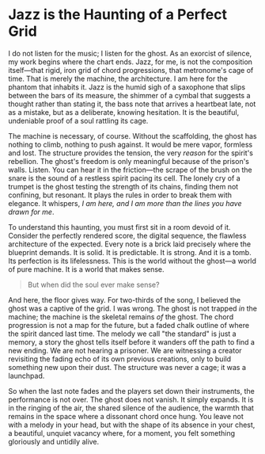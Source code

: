 # Jazz is the Haunting of a Perfect Grid

I do not listen for the music; I listen for the ghost. As an exorcist of silence, my work begins where the chart ends. Jazz, for me, is not the composition itself—that rigid, iron grid of chord progressions, that metronome's cage of time. That is merely the machine, the architecture. I am here for the phantom that inhabits it. Jazz is the humid sigh of a saxophone that slips between the bars of its measure, the shimmer of a cymbal that suggests a thought rather than stating it, the bass note that arrives a heartbeat late, not as a mistake, but as a deliberate, knowing hesitation. It is the beautiful, undeniable proof of a soul rattling its cage.

The machine is necessary, of course. Without the scaffolding, the ghost has nothing to climb, nothing to push against. It would be mere vapor, formless and lost. The structure provides the tension, the very *reason* for the spirit's rebellion. The ghost's freedom is only meaningful because of the prison's walls. Listen. You can hear it in the friction—the scrape of the brush on the snare is the sound of a restless spirit pacing its cell. The lonely cry of a trumpet is the ghost testing the strength of its chains, finding them not confining, but resonant. It plays the rules in order to break them with elegance. It whispers, *I am here, and I am more than the lines you have drawn for me*.

To understand this haunting, you must first sit in a room devoid of it. Consider the perfectly rendered score, the digital sequence, the flawless architecture of the expected. Every note is a brick laid precisely where the blueprint demands. It is solid. It is predictable. It is strong. And it is a tomb. Its perfection is its lifelessness. This is the world without the ghost—a world of pure machine. It is a world that makes sense.

> But when did the soul ever make sense?

And here, the floor gives way. For two-thirds of the song, I believed the ghost was a captive of the grid. I was wrong. The ghost is not trapped *in* the machine; the machine is the skeletal remains *of* the ghost. The chord progression is not a map for the future, but a faded chalk outline of where the spirit danced last time. The melody we call "the standard" is just a memory, a story the ghost tells itself before it wanders off the path to find a new ending. We are not hearing a prisoner. We are witnessing a creator revisiting the fading echo of its own previous creations, only to build something new upon their dust. The structure was never a cage; it was a launchpad.

So when the last note fades and the players set down their instruments, the performance is not over. The ghost does not vanish. It simply expands. It is in the ringing of the air, the shared silence of the audience, the warmth that remains in the space where a dissonant chord once hung. You leave not with a melody in your head, but with the shape of its absence in your chest, a beautiful, unquiet vacancy where, for a moment, you felt something gloriously and untidily alive.